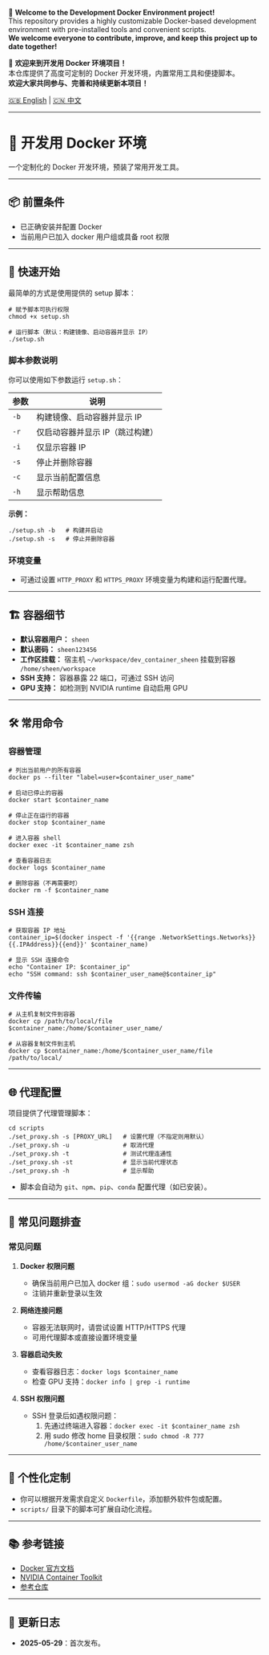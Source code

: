 🚀 **Welcome to the Development Docker Environment project!**  
This repository provides a highly customizable Docker-based development environment with pre-installed tools and convenient scripts.  
**We welcome everyone to contribute, improve, and keep this project up to date together!**

🚀 **欢迎来到开发用 Docker 环境项目！**  
本仓库提供了高度可定制的 Docker 开发环境，内置常用工具和便捷脚本。  
**欢迎大家共同参与、完善和持续更新本项目！**

[🇬🇧 English](README.md) | [🇨🇳 中文](README.zh-CN.md)

---

# 🐳 开发用 Docker 环境

一个定制化的 Docker 开发环境，预装了常用开发工具。

---

## 📦 前置条件

- 已正确安装并配置 Docker
- 当前用户已加入 docker 用户组或具备 root 权限

---

## 🚀 快速开始

最简单的方式是使用提供的 setup 脚本：

```shell
# 赋予脚本可执行权限
chmod +x setup.sh

# 运行脚本（默认：构建镜像、启动容器并显示 IP）
./setup.sh
```

### 脚本参数说明

你可以使用如下参数运行 `setup.sh`：

| 参数 | 说明                           |
|------|--------------------------------|
| `-b` | 构建镜像、启动容器并显示 IP    |
| `-r` | 仅启动容器并显示 IP（跳过构建）|
| `-i` | 仅显示容器 IP                  |
| `-s` | 停止并删除容器                 |
| `-c` | 显示当前配置信息               |
| `-h` | 显示帮助信息                   |

**示例：**

```shell
./setup.sh -b   # 构建并启动
./setup.sh -s   # 停止并删除容器
```

### 环境变量

- 可通过设置 `HTTP_PROXY` 和 `HTTPS_PROXY` 环境变量为构建和运行配置代理。

---

## 🏗️ 容器细节

- **默认容器用户：** `sheen`
- **默认密码：** `sheen123456`
- **工作区挂载：** 宿主机 `~/workspace/dev_container_sheen` 挂载到容器 `/home/sheen/workspace`
- **SSH 支持：** 容器暴露 22 端口，可通过 SSH 访问
- **GPU 支持：** 如检测到 NVIDIA runtime 自动启用 GPU

---

## 🛠️ 常用命令

### 容器管理

```shell
# 列出当前用户的所有容器
docker ps --filter "label=user=$container_user_name"

# 启动已停止的容器
docker start $container_name

# 停止正在运行的容器
docker stop $container_name

# 进入容器 shell
docker exec -it $container_name zsh

# 查看容器日志
docker logs $container_name

# 删除容器（不再需要时）
docker rm -f $container_name
```

### SSH 连接

```shell
# 获取容器 IP 地址
container_ip=$(docker inspect -f '{{range .NetworkSettings.Networks}}{{.IPAddress}}{{end}}' $container_name)

# 显示 SSH 连接命令
echo "Container IP: $container_ip"
echo "SSH command: ssh $container_user_name@$container_ip"
```

### 文件传输

```shell
# 从主机复制文件到容器
docker cp /path/to/local/file $container_name:/home/$container_user_name/

# 从容器复制文件到主机
docker cp $container_name:/home/$container_user_name/file /path/to/local/
```

---

## 🌐 代理配置

项目提供了代理管理脚本：

```shell
cd scripts
./set_proxy.sh -s [PROXY_URL]   # 设置代理（不指定则用默认）
./set_proxy.sh -u               # 取消代理
./set_proxy.sh -t               # 测试代理连通性
./set_proxy.sh -st              # 显示当前代理状态
./set_proxy.sh -h               # 显示帮助
```

- 脚本会自动为 `git`、`npm`、`pip`、`conda` 配置代理（如已安装）。

---

## 🧩 常见问题排查

### 常见问题

1. **Docker 权限问题**
   - 确保当前用户已加入 docker 组：`sudo usermod -aG docker $USER`
   - 注销并重新登录以生效

2. **网络连接问题**
   - 容器无法联网时，请尝试设置 HTTP/HTTPS 代理
   - 可用代理脚本或直接设置环境变量

3. **容器启动失败**
   - 查看容器日志：`docker logs $container_name`
   - 检查 GPU 支持：`docker info | grep -i runtime`

4. **SSH 权限问题**
   - SSH 登录后如遇权限问题：
     1. 先通过终端进入容器：`docker exec -it $container_name zsh`
     2. 用 sudo 修改 home 目录权限：`sudo chmod -R 777 /home/$container_user_name`

---

## 🎨 个性化定制

- 你可以根据开发需求自定义 `Dockerfile`，添加额外软件包或配置。
- `scripts/` 目录下的脚本可扩展自动化流程。

---

## 📚 参考链接
- [Docker 官方文档](https://docs.docker.com/)
- [NVIDIA Container Toolkit](https://github.com/NVIDIA/nvidia-docker)
- [参考仓库](https://github.com/zhiqiangzz/docker-dev.git)

---

## 📝 更新日志

- **2025-05-29**：首次发布。